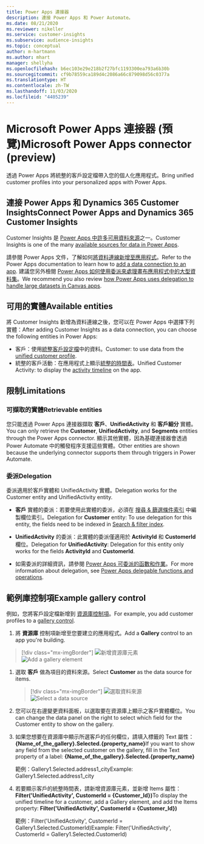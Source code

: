 ```yaml
---
title: Power Apps 連接器
description: 連接 Power Apps 和 Power Automate。
ms.date: 08/21/2020
ms.reviewer: nikeller
ms.service: customer-insights
ms.subservice: audience-insights
ms.topic: conceptual
author: m-hartmann
ms.author: mhart
manager: shellyha
ms.openlocfilehash: b6ec103e29e218b2f27bfc1193300ea793a6b30b
ms.sourcegitcommit: cf9b78559ca189d4c2086a66c879098d56c0377a
ms.translationtype: HT
ms.contentlocale: zh-TW
ms.lasthandoff: 11/03/2020
ms.locfileid: "4405239"
---
```

# <a name="microsoft-power-apps-connector-preview"></a><span data-ttu-id="a9579-103">Microsoft Power Apps 連接器 (預覽)</span><span class="sxs-lookup"><span data-stu-id="a9579-103">Microsoft Power Apps connector (preview)</span></span>

<span data-ttu-id="a9579-104">透過 Power Apps 將統整的客戶設定檔帶入您的個人化應用程式。</span><span class="sxs-lookup"><span data-stu-id="a9579-104">Bring unified customer profiles into your personalized apps with Power Apps.</span></span>

## <a name="connect-power-apps-and-dynamics-365-customer-insights"></a><span data-ttu-id="a9579-105">連接 Power Apps 和 Dynamics 365 Customer Insights</span><span class="sxs-lookup"><span data-stu-id="a9579-105">Connect Power Apps and Dynamics 365 Customer Insights</span></span>

<span data-ttu-id="a9579-106">Customer Insights 是 [Power Apps 中許多可用資料來源](https://docs.microsoft.com/powerapps/maker/canvas-apps/working-with-data-sources)之一。</span><span class="sxs-lookup"><span data-stu-id="a9579-106">Customer Insights is one of the many [available sources for data in Power Apps](https://docs.microsoft.com/powerapps/maker/canvas-apps/working-with-data-sources).</span></span>

<span data-ttu-id="a9579-107">請參閱 Power Apps 文件，了解如何[將資料連線新增至應用程式](https://docs.microsoft.com/powerapps/maker/canvas-apps/add-data-connection)。</span><span class="sxs-lookup"><span data-stu-id="a9579-107">Refer to the Power Apps documentation to learn how to [add a data connection to an app](https://docs.microsoft.com/powerapps/maker/canvas-apps/add-data-connection).</span></span> <span data-ttu-id="a9579-108">建議您另外檢閱 [Power Apps 如何使用委派來處理畫布應用程式中的大型資料集](https://docs.microsoft.com/powerapps/maker/canvas-apps/delegation-overview)。</span><span class="sxs-lookup"><span data-stu-id="a9579-108">We recommend you also review [how Power Apps uses delegation to handle large datasets in Canvas apps](https://docs.microsoft.com/powerapps/maker/canvas-apps/delegation-overview).</span></span>

## <a name="available-entities"></a><span data-ttu-id="a9579-109">可用的實體</span><span class="sxs-lookup"><span data-stu-id="a9579-109">Available entities</span></span>

<span data-ttu-id="a9579-110">將 Customer Insights 新增為資料連線之後，您可以在 Power Apps 中選擇下列實體：</span><span class="sxs-lookup"><span data-stu-id="a9579-110">After adding Customer Insights as a data connection, you can choose the following entities in Power Apps:</span></span>

- <span data-ttu-id="a9579-111">客戶：使用[統整客戶設定檔](customer-profiles.md)中的資料。</span><span class="sxs-lookup"><span data-stu-id="a9579-111">Customer: to use data from the [unified customer profile](customer-profiles.md).</span></span>
- <span data-ttu-id="a9579-112">統整的客戶活動：在應用程式上顯示[統整的時間表](activities.md)。</span><span class="sxs-lookup"><span data-stu-id="a9579-112">Unified Customer Activity: to display the [activity timeline](activities.md) on the app.</span></span>

## <a name="limitations"></a><span data-ttu-id="a9579-113">限制</span><span class="sxs-lookup"><span data-stu-id="a9579-113">Limitations</span></span>

### <a name="retrievable-entities"></a><span data-ttu-id="a9579-114">可擷取的實體</span><span class="sxs-lookup"><span data-stu-id="a9579-114">Retrievable entities</span></span>

<span data-ttu-id="a9579-115">您只能透過 Power Apps 連接器擷取 **客戶**、**UnifiedActivity** 和 **客戶細分** 實體。</span><span class="sxs-lookup"><span data-stu-id="a9579-115">You can only retrieve the **Customer**, **UnifiedActivity**, and **Segments** entities through the Power Apps connector.</span></span> <span data-ttu-id="a9579-116">顯示其他實體，因為基礎連接器會透過 Power Automate 中的觸發程序支援這些實體。</span><span class="sxs-lookup"><span data-stu-id="a9579-116">Other entities are shown because the underlying connector supports them through triggers in Power Automate.</span></span>  

### <a name="delegation"></a><span data-ttu-id="a9579-117">委派</span><span class="sxs-lookup"><span data-stu-id="a9579-117">Delegation</span></span>

<span data-ttu-id="a9579-118">委派適用於客戶實體和 UnifiedActivity 實體。</span><span class="sxs-lookup"><span data-stu-id="a9579-118">Delegation works for the Customer entity and UnifiedActivity entity.</span></span> 

- <span data-ttu-id="a9579-119">**客戶** 實體的委派：若要使用此實體的委派，必須在 [搜尋 & 篩選條件索引](search-filter-index.md) 中編製欄位索引。</span><span class="sxs-lookup"><span data-stu-id="a9579-119">Delegation for **Customer** entity: To use delegation for this entity, the fields need to be indexed in [Search & filter index](search-filter-index.md).</span></span>  

- <span data-ttu-id="a9579-120">**UnifiedActivity** 的委派：此實體的委派僅適用於 **ActivityId** 和 **CustomerId** 欄位。</span><span class="sxs-lookup"><span data-stu-id="a9579-120">Delegation for **UnifiedActivity**: Delegation for this entity only works for the fields **ActivityId** and **CustomerId**.</span></span>  

- <span data-ttu-id="a9579-121">如需委派的詳細資訊，請參閱 [Power Apps 可委派的函數和作業](https://docs.microsoft.com/connectors/commondataservice/#power-apps-delegable-functions-and-operations-for-the-cds-for-apps)。</span><span class="sxs-lookup"><span data-stu-id="a9579-121">For more information about delegation, see [Power Apps delegable functions and operations](https://docs.microsoft.com/connectors/commondataservice/#power-apps-delegable-functions-and-operations-for-the-cds-for-apps).</span></span> 

## <a name="example-gallery-control"></a><span data-ttu-id="a9579-122">範例庫控制項</span><span class="sxs-lookup"><span data-stu-id="a9579-122">Example gallery control</span></span>

<span data-ttu-id="a9579-123">例如，您將客戶設定檔新增到 [資源庫控制項](https://docs.microsoft.com/powerapps/maker/canvas-apps/add-gallery)。</span><span class="sxs-lookup"><span data-stu-id="a9579-123">For example, you add customer profiles to a [gallery control](https://docs.microsoft.com/powerapps/maker/canvas-apps/add-gallery).</span></span>

1. <span data-ttu-id="a9579-124">將 **資源庫** 控制項新增至您要建立的應用程式。</span><span class="sxs-lookup"><span data-stu-id="a9579-124">Add a **Gallery** control to an app you're building.</span></span>

> [!div class="mx-imgBorder"]
> <span data-ttu-id="a9579-125">![新增資源庫元素](media/connector-powerapps9.png "新增資源庫元素")</span><span class="sxs-lookup"><span data-stu-id="a9579-125">![Add a gallery element](media/connector-powerapps9.png "Add a gallery element")</span></span>

1. <span data-ttu-id="a9579-126">選取 **客戶** 做為項目的資料來源。</span><span class="sxs-lookup"><span data-stu-id="a9579-126">Select **Customer** as the data source for items.</span></span>

    > [!div class="mx-imgBorder"]
    > <span data-ttu-id="a9579-127">![選取資料來源](media/choose-datasource-powerapps.png "選取資料來源")</span><span class="sxs-lookup"><span data-stu-id="a9579-127">![Select a data source](media/choose-datasource-powerapps.png "Select a data source")</span></span>

1. <span data-ttu-id="a9579-128">您可以在右邊變更資料面板，以選取要在資源庫上顯示之客戶實體欄位。</span><span class="sxs-lookup"><span data-stu-id="a9579-128">You can change the data panel on the right to select which field for the Customer entity to show on the gallery.</span></span>

1. <span data-ttu-id="a9579-129">如果您想要在資源庫中顯示所選客戶的任何欄位，請填入標籤的 Text 屬性：**{Name_of_the_gallery}.Selected.{property_name}**</span><span class="sxs-lookup"><span data-stu-id="a9579-129">If you want to show any field from the selected customer on the gallery, fill in the Text property of a label:  **{Name_of_the_gallery}.Selected.{property_name}**</span></span>

    <span data-ttu-id="a9579-130">範例：Gallery1.Selected.address1_city</span><span class="sxs-lookup"><span data-stu-id="a9579-130">Example: Gallery1.Selected.address1_city</span></span>

1. <span data-ttu-id="a9579-131">若要顯示客戶的統整時間表，請新增資源庫元素，並新增 Items 屬性：**Filter('UnifiedActivity', CustomerId = {Customer_Id})**</span><span class="sxs-lookup"><span data-stu-id="a9579-131">To display the unified timeline for a customer, add a Gallery element, and add the Items property: **Filter('UnifiedActivity', CustomerId = {Customer_Id})**</span></span>

    <span data-ttu-id="a9579-132">範例：Filter('UnifiedActivity', CustomerId = Gallery1.Selected.CustomerId)</span><span class="sxs-lookup"><span data-stu-id="a9579-132">Example: Filter('UnifiedActivity', CustomerId = Gallery1.Selected.CustomerId)</span></span>
